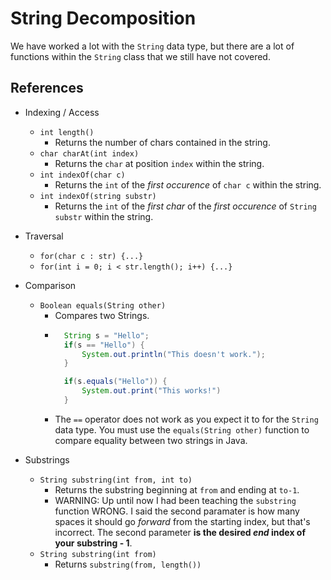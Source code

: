 # String Decomposition
We have worked a lot with the `String` data type, but there are a lot of functions within the `String` class that we still have not covered.

## References
* Indexing / Access
    * `int length()`
        * Returns the number of chars contained in the string.
    * `char charAt(int index)`
        * Returns the `char` at position `index` within the string.
    * `int indexOf(char c)`
        * Returns the `int` of the _first occurence_ of `char c` within the string.
    * `int indexOf(string substr)` 
        * Returns the `int` of the _first char_ of the _first occurence_ of `String substr` within the string.
* Traversal
    * `for(char c : str) {...}`
    * `for(int i = 0; i < str.length(); i++) {...}`
* Comparison
    * `Boolean equals(String other)`
        * Compares two Strings.
        * ```Java
            String s = "Hello";
            if(s == "Hello") {
                System.out.println("This doesn't work.");
            }

            if(s.equals("Hello")) {
                System.out.print("This works!")
            }
        * The `==` operator does not work as you expect it to for the `String` data type. You must use the `equals(String other)` function to compare equality between two strings in Java.

* Substrings
    * `String substring(int from, int to)`
        * Returns the substring beginning at `from` and ending at `to-1`.
        * WARNING: Up until now I had been teaching the `substring` function WRONG. I said the second paramater is how many spaces it should go _forward_ from the starting index, but that's incorrect. The second parameter **is the desired _end_ index of your substring - 1**.
    * `String substring(int from)`
        * Returns `substring(from, length())`